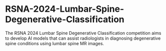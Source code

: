 # RSNA-2024-Lumbar-Spine-Degenerative-Classification
The RSNA 2024 Lumbar Spine Degenerative Classification competition aims to develop AI models that can assist radiologists in diagnosing degenerative spine conditions using lumbar spine MR images.
